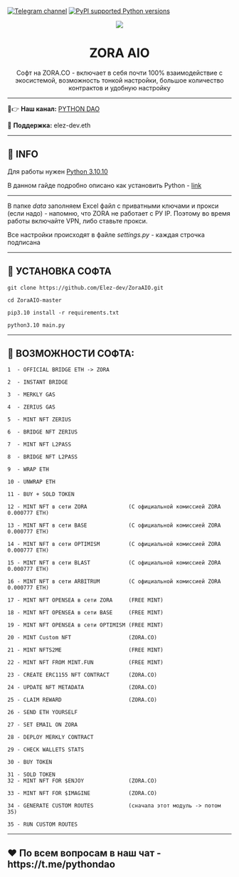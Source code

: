 [![Telegram channel](https://img.shields.io/endpoint?url=https://runkit.io/damiankrawczyk/telegram-badge/branches/master?url=https://t.me/developercode1)](https://t.me/developercode1)
[![PyPI supported Python versions](https://img.shields.io/badge/Python%203.10.10-8A2BE2)](https://www.python.org/downloads/release/python-31010/)

<div align="center">
  <img src="https://static25.tgcnt.ru/posts/_0/01/019c0893adc38ba7258f5b1db753a671.jpg"  />
  <h1>ZORA AIO</h1>
  <p>Софт на ZORA.CO - включает в себя почти 100% взаимодействие с экосистемой, возможность тонкой настройки, большое количество контрактов и удобную настройку</p>
</div>

---

🤠👉 <b>Наш канал:</b> [PYTHON DAO](https://t.me/developercode1)

🤗 <b>Поддержка:</b> elez-dev.eth

---
<h2>🙊 INFO</h2>

Для работы нужен [Python 3.10.10](https://www.python.org/downloads/release/python-31010/)

В данном гайде подробно описано как установить Python - [link](https://mirror.xyz/wiedzmin.eth/Z06W81VrxO9KI88vkcxeW0Lc8f2nBo5Wdyqce0HTNm8)

---
В папке _data_ заполняем Excel файл с приватными ключами и прокси (если надо) - напомню, что ZORA не работает с РУ IP. Поэтому во время работы включайте VPN, либо ставьте прокси.

Все настройки происходят в файле _settings.py_ - каждая строчка подписана

---
<h2>🚀 УСТАНОВКА СОФТА</h2>

```
git clone https://github.com/Elez-dev/ZoraAIO.git

cd ZoraAIO-master

pip3.10 install -r requirements.txt

python3.10 main.py
```
---
<h2>🤖 ВОЗМОЖНОСТИ СОФТА:</h2>

```
1  - OFFICIAL BRIDGE ETH -> ZORA

2  - INSTANT BRIDGE

3  - MERKLY GAS

4  - ZERIUS GAS

5  - MINT NFT ZERIUS

6  - BRIDGE NFT ZERIUS

7  - MINT NFT L2PASS

8  - BRIDGE NFT L2PASS

9  - WRAP ETH

10 - UNWRAP ETH

11 - BUY + SOLD TOKEN

12 - MINT NFT в сети ZORA             (С официальной комиссией ZORA 0.000777 ETH)

13 - MINT NFT в сети BASE             (С официальной комиссией ZORA 0.000777 ETH)

14 - MINT NFT в сети OPTIMISM         (С официальной комиссией ZORA 0.000777 ETH)

15 - MINT NFT в сети BLAST            (С официальной комиссией ZORA 0.000777 ETH)

16 - MINT NFT в сети ARBITRUM         (С официальной комиссией ZORA 0.000777 ETH)

17 - MINT NFT OPENSEA в сети ZORA     (FREE MINT)

18 - MINT NFT OPENSEA в сети BASE     (FREE MINT)

19 - MINT NFT OPENSEA в сети OPTIMISM (FREE MINT)

20 - MINT Custom NFT                  (ZORA.CO)

21 - MINT NFTS2ME                     (FREE MINT)

22 - MINT NFT FROM MINT.FUN           (FREE MINT)

23 - CREATE ERC1155 NFT CONTRACT      (ZORA.CO)

24 - UPDATE NFT METADATA              (ZORA.CO)

25 - CLAIM REWARD                     (ZORA.CO)

26 - SEND ETH YOURSELF

27 - SET EMAIL ON ZORA

28 - DEPLOY MERKLY CONTRACT

29 - CHECK WALLETS STATS

30 - BUY TOKEN

31 - SOLD TOKEN
32 - MINT NFT FOR $ENJOY              (ZORA.CO)

33 - MINT NFT FOR $IMAGINE            (ZORA.CO)

34 - GENERATE CUSTOM ROUTES           (сначала этот модуль -> потом 35)

35 - RUN CUSTOM ROUTES
```
---
<h2>❤️ По всем вопросам в наш чат - https://t.me/pythondao</h2>
